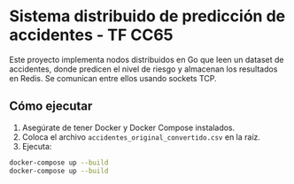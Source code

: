 # Sistema distribuido de predicción de accidentes - TF CC65

Este proyecto implementa nodos distribuidos en Go que leen un dataset de accidentes, donde predicen el nivel de riesgo y almacenan los resultados en Redis. Se comunican entre ellos usando sockets TCP.

## Cómo ejecutar

1. Asegúrate de tener Docker y Docker Compose instalados.
2. Coloca el archivo `accidentes_original_convertido.csv` en la raíz.
3. Ejecuta:
```bash
docker-compose up --build
docker-compose up --build
